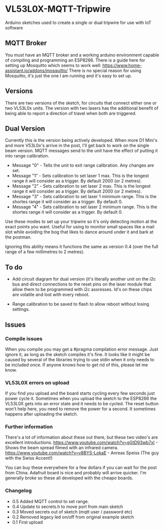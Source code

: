 # VL53L0X-MQTT-Tripwire
Arduino sketches used to create a single or dual tripwire for use with IoT software

##  MQTT Broker

You must have an MQTT broker and a working arduino environment capable of compiling and programming an ESP8266.
There is a guide here for setting up Mosquitto which seems to work well: https://www.home-assistant.io/addons/mosquitto/
There is no special reason for using Mosquitto, it's just the one I am running and it's easy to set up.

## Versions

There are two versions of the sketch, for circuits that connect either one or two VL53L0x units.  The version with two
lasers has the additional benefit of being able to report a direction of travel when both are triggered.

## Dual Version

Currently this is the version being actively developed.  When more D1 Mini's and more V53L0x's arrive in the post, I'll get back to work on the single beam version.  MQTT messages send to the unit have the effect of putting it into range calibration.

- Message "0" - Tells the unit to exit range calibration.  Any changes are set.
- Message "1" - Sets calibration to set laser 1 max.  This is the longest range it will consider as a trigger.  By default 2000 (or 2 metres).
- Message "2" - Sets calibration to set laser 2 max.  This is the longest range it will consider as a trigger.  By default 2000 (or 2 metres).
- Message "3" - Sets calibration to set laser 1 minimum range.  This is the shortes range it will consider as a trigger.  By default 0.
- Message "4" - Sets calibration to set laser 2 minimum range.  This is the shortes range it will consider as a trigger.  By default 0.

Use these modes to set up your tripwire so it's only detecting motion at the exact points you want.  Useful for using to monitor small spaces like a mail slot while avoiding the bog that likes to dance around under it and bark at the postman.

Ignoring this ability means it functions the same as version 0.4 (over the full range of a few millimetres to 2 metres).

## To do

- Add circuit diagram for dual version (it's literally another unit on the i2c bus and direct connections to the reset
pins on the laser module that allow them to be programmed with i2c assresses.  Id's on these chips are volatile and
lost with every reboot.

- Range calibration to be saved to flash to allow reboot without losing settings.

## Issues

### Compile issues

When you compile you may get a #pragma compilation error message.  Just ignore it, as long as the sketch compiles
it's fine.  It looks like it might be caused by several of the libraries trying to use stdin when it only needs to be 
included once.  If anyone knows how to get rid of this, please let me know.

### VL53L0X errors on upload

If you find you upload and the board starts cycling every few seconds just power cycle it.  Sometimes when you upload
the sketch to the ESP8266 the VL53L0X gets into an error state and it needs to be cycled.  The reset button won't help
here, you need to remove the power for a second.  It sometimes happens after uploading the sketch.

### Further information

There's a lot of information about these out there, but these two video's are excellent introductions.
https://www.youtube.com/watch?v=gGtD93wb7xI - Shows the beam spread filmed with an infrared camera.
https://www.youtube.com/watch?v=v8BYS-LokaE - Anreas Speiss (The guy with the Swiss Accent!)

You can buy these everywhere for a few dollars if you can wait for the post from China.  Adafruit board is nice
and probably will arrive quicker.  I'm generally broke so these all developed with the cheapo boards.

### Changelog

- 0.5 Added MQTT control to set range.
- 0.4 Update to secrets.h to move port from main sketch
- 0.3 Moved secrets out of sketch (mqtt user / password etc)
- 0.2 Removed legacy led on/off from original example sketch 
- 0.1 First upload
